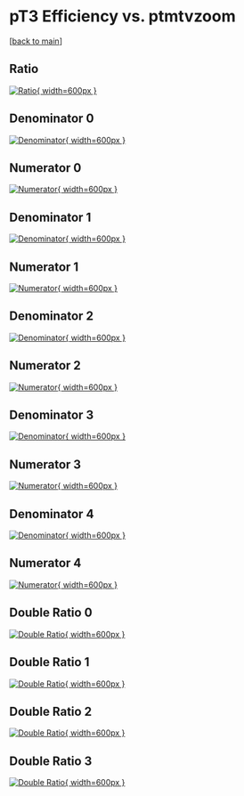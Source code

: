# pT3 Efficiency vs. ptmtvzoom

[[back to main](./)]



## Ratio

[![Ratio](../mtv/var/pT3_vtr_13_1_eff_ptmtvzoom.png){ width=600px }](../mtv/var/pT3_vtr_13_1_eff_ptmtvzoom.pdf)

## Denominator 0

[![Denominator](../mtv/den/pT3_vtr_13_1_eff_ptmtvzoom_den0.png){ width=600px }](../mtv/den/pT3_vtr_13_1_eff_ptmtvzoom_den0.pdf)

## Numerator 0

[![Numerator](../mtv/num/pT3_vtr_13_1_eff_ptmtvzoom_num0.png){ width=600px }](../mtv/num/pT3_vtr_13_1_eff_ptmtvzoom_num0.pdf)

## Denominator 1

[![Denominator](../mtv/den/pT3_vtr_13_1_eff_ptmtvzoom_den1.png){ width=600px }](../mtv/den/pT3_vtr_13_1_eff_ptmtvzoom_den1.pdf)

## Numerator 1

[![Numerator](../mtv/num/pT3_vtr_13_1_eff_ptmtvzoom_num1.png){ width=600px }](../mtv/num/pT3_vtr_13_1_eff_ptmtvzoom_num1.pdf)

## Denominator 2

[![Denominator](../mtv/den/pT3_vtr_13_1_eff_ptmtvzoom_den2.png){ width=600px }](../mtv/den/pT3_vtr_13_1_eff_ptmtvzoom_den2.pdf)

## Numerator 2

[![Numerator](../mtv/num/pT3_vtr_13_1_eff_ptmtvzoom_num2.png){ width=600px }](../mtv/num/pT3_vtr_13_1_eff_ptmtvzoom_num2.pdf)

## Denominator 3

[![Denominator](../mtv/den/pT3_vtr_13_1_eff_ptmtvzoom_den3.png){ width=600px }](../mtv/den/pT3_vtr_13_1_eff_ptmtvzoom_den3.pdf)

## Numerator 3

[![Numerator](../mtv/num/pT3_vtr_13_1_eff_ptmtvzoom_num3.png){ width=600px }](../mtv/num/pT3_vtr_13_1_eff_ptmtvzoom_num3.pdf)

## Denominator 4

[![Denominator](../mtv/den/pT3_vtr_13_1_eff_ptmtvzoom_den4.png){ width=600px }](../mtv/den/pT3_vtr_13_1_eff_ptmtvzoom_den4.pdf)

## Numerator 4

[![Numerator](../mtv/num/pT3_vtr_13_1_eff_ptmtvzoom_num4.png){ width=600px }](../mtv/num/pT3_vtr_13_1_eff_ptmtvzoom_num4.pdf)

## Double Ratio 0

[![Double Ratio](../mtv/ratio/pT3_vtr_13_1_eff_ptmtvzoom_ratio0.png){ width=600px }](../mtv/ratio/pT3_vtr_13_1_eff_ptmtvzoom_ratio0.pdf)

## Double Ratio 1

[![Double Ratio](../mtv/ratio/pT3_vtr_13_1_eff_ptmtvzoom_ratio1.png){ width=600px }](../mtv/ratio/pT3_vtr_13_1_eff_ptmtvzoom_ratio1.pdf)

## Double Ratio 2

[![Double Ratio](../mtv/ratio/pT3_vtr_13_1_eff_ptmtvzoom_ratio2.png){ width=600px }](../mtv/ratio/pT3_vtr_13_1_eff_ptmtvzoom_ratio2.pdf)

## Double Ratio 3

[![Double Ratio](../mtv/ratio/pT3_vtr_13_1_eff_ptmtvzoom_ratio3.png){ width=600px }](../mtv/ratio/pT3_vtr_13_1_eff_ptmtvzoom_ratio3.pdf)

